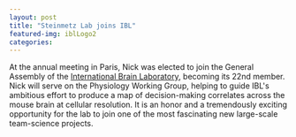 ```yaml
---
layout: post
title: "Steinmetz Lab joins IBL"
featured-img: iblLogo2
categories:
---
```


At the annual meeting in Paris, Nick was elected to join the General Assembly of the <a href="https://www.internationalbrainlab.com/">International Brain Laboratory</a>, becoming its 22nd member. Nick will serve on the Physiology Working Group, helping to guide IBL's ambitious effort to produce a map of decision-making correlates across the mouse brain at cellular resolution. It is an honor and a tremendously exciting opportunity for the lab to join one of the most fascinating new large-scale team-science projects.
